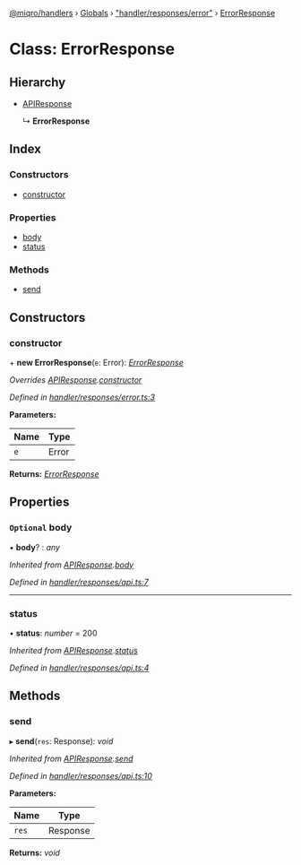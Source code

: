[@miqro/handlers](../README.md) › [Globals](../globals.md) › ["handler/responses/error"](../modules/_handler_responses_error_.md) › [ErrorResponse](_handler_responses_error_.errorresponse.md)

# Class: ErrorResponse

## Hierarchy

* [APIResponse](_handler_responses_api_.apiresponse.md)

  ↳ **ErrorResponse**

## Index

### Constructors

* [constructor](_handler_responses_error_.errorresponse.md#constructor)

### Properties

* [body](_handler_responses_error_.errorresponse.md#optional-body)
* [status](_handler_responses_error_.errorresponse.md#status)

### Methods

* [send](_handler_responses_error_.errorresponse.md#send)

## Constructors

###  constructor

\+ **new ErrorResponse**(`e`: Error): *[ErrorResponse](_handler_responses_error_.errorresponse.md)*

*Overrides [APIResponse](_handler_responses_api_.apiresponse.md).[constructor](_handler_responses_api_.apiresponse.md#constructor)*

*Defined in [handler/responses/error.ts:3](https://github.com/claukers/miqro-express/blob/5fac12b/src/handler/responses/error.ts#L3)*

**Parameters:**

Name | Type |
------ | ------ |
`e` | Error |

**Returns:** *[ErrorResponse](_handler_responses_error_.errorresponse.md)*

## Properties

### `Optional` body

• **body**? : *any*

*Inherited from [APIResponse](_handler_responses_api_.apiresponse.md).[body](_handler_responses_api_.apiresponse.md#optional-body)*

*Defined in [handler/responses/api.ts:7](https://github.com/claukers/miqro-express/blob/5fac12b/src/handler/responses/api.ts#L7)*

___

###  status

• **status**: *number* = 200

*Inherited from [APIResponse](_handler_responses_api_.apiresponse.md).[status](_handler_responses_api_.apiresponse.md#status)*

*Defined in [handler/responses/api.ts:4](https://github.com/claukers/miqro-express/blob/5fac12b/src/handler/responses/api.ts#L4)*

## Methods

###  send

▸ **send**(`res`: Response): *void*

*Inherited from [APIResponse](_handler_responses_api_.apiresponse.md).[send](_handler_responses_api_.apiresponse.md#send)*

*Defined in [handler/responses/api.ts:10](https://github.com/claukers/miqro-express/blob/5fac12b/src/handler/responses/api.ts#L10)*

**Parameters:**

Name | Type |
------ | ------ |
`res` | Response |

**Returns:** *void*
